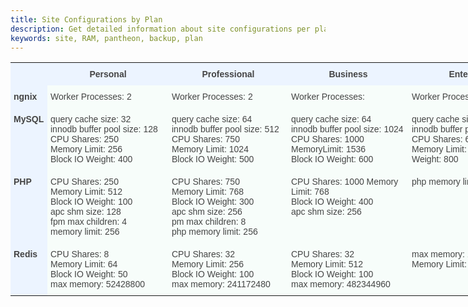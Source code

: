 ```yaml
---
title: Site Configurations by Plan
description: Get detailed information about site configurations per plan.
keywords: site, RAM, pantheon, backup, plan
---
```


<style type="text/css">
.tg  {border-collapse:collapse;border-spacing:0;border-color:#999;}
.tg td{font-family:Arial, sans-serif;font-size:14px;padding:10px 5px;border-style:solid;border-width:0px;overflow:hidden;word-break:normal;border-color:#999;color:#444;background-color:#F7FDFA;}
.tg th{font-family:Arial, sans-serif;font-size:14px;font-weight:normal;padding:10px 5px;border-style:solid;border-width:0px;overflow:hidden;word-break:normal;border-color:#999;color:#fff;background-color:#26ADE4;}
.tg .tg-xlfc{font-size:100%;font-family:serif !important;;background-color:#ecf4ff;vertical-align:top}
.tg .tg-0eef{font-weight:bold;background-color:#ecf4ff;color:#444444;vertical-align:top}
.tg .tg-eyl8{font-weight:bold;background-color:#ecf4ff}
.tg .tg-yw4l{vertical-align:top}
.tg .tg-7ojv{font-weight:bold;background-color:#ecf4ff;vertical-align:top}
</style>
<table class="tg" style="undefined;table-layout: fixed; width: 835px">
<colgroup>
<col style="width: 59px">
<col style="width: 194px">
<col style="width: 191px">
<col style="width: 193px">
<col style="width: 198px">
</colgroup>
  <tr>
    <th class="tg-xlfc"></th>
    <th class="tg-0eef">Personal</th>
    <th class="tg-0eef">Professional<br></th>
    <th class="tg-0eef">Business</th>
    <th class="tg-0eef">Enterprise</th>
  </tr>
  <tr>
    <td class="tg-eyl8">ngnix<br></td>
    <td class="tg-yw4l">Worker Processes: 2<br></td>
    <td class="tg-yw4l">Worker Processes: 2<br></td>
    <td class="tg-yw4l">Worker Processes: <br></td>
    <td class="tg-yw4l">Worker Processes: <br></td>
  </tr>
  <tr>
    <td class="tg-7ojv">MySQL<br></td>
    <td class="tg-yw4l">query cache size: 32<br>innodb buffer pool size: 128<br>CPU Shares: 250<br>Memory Limit: 256<br>Block IO Weight: 400</td>
    <td class="tg-yw4l">query cache size: 64<br>innodb buffer pool size: 512<br>CPU Shares: 750<br>Memory Limit: 1024<br>Block IO Weight: 500</td>
    <td class="tg-yw4l">query cache size: 64<br>innodb buffer pool size: 1024<br>CPU Shares: 1000<br>MemoryLimit: 1536<br>Block IO Weight: 600</td>
    <td class="tg-yw4l">query cache size: 512<br>innodb buffer pool size: 8192<br>CPU Shares: 6000<br>Memory Limit: 10240 Block IO Weight: 800</td>
  </tr>
  <tr>
    <td class="tg-7ojv">PHP</td>
    <td class="tg-yw4l">CPU Shares: 250<br>Memory Limit: 512<br>Block IO Weight: 100<br>apc shm size: 128<br>fpm max children: 4<br>memory limit: 256</td>
    <td class="tg-yw4l">CPU Shares: 750<br>Memory Limit: 768<br>Block IO Weight: 300 <br>apc shm size: 256<br>pm max children: 8<br>php memory limit: 256</td>
    <td class="tg-yw4l">CPU Shares: 1000 Memory Limit: 768<br>Block IO Weight: 400<br>apc shm size: 256</td>
    <td class="tg-yw4l">php memory limit: 1024</td>
  </tr>
  <tr>
    <td class="tg-7ojv">Redis</td>
    <td class="tg-yw4l">CPU Shares: 8<br>Memory Limit: 64<br>Block IO Weight: 50<br>max memory: 52428800</td>
    <td class="tg-yw4l">CPU Shares: 32<br>Memory Limit: 256<br>Block IO Weight: 100<br>max memory: 241172480</td>
    <td class="tg-yw4l">CPU Shares: 32<br>Memory Limit: 512<br>Block IO Weight: 100<br>max memory: 482344960</td>
    <td class="tg-yw4l">max memory: 17179869184<br>Memory Limit: 2024</td>
  </tr>
</table>
